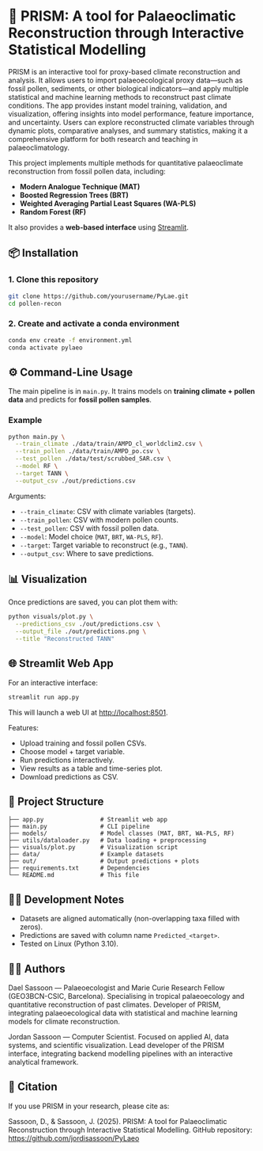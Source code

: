 # 🌿 PRISM: A tool for Palaeoclimatic Reconstruction through Interactive Statistical Modelling 

PRISM is an interactive tool for proxy-based climate reconstruction and analysis. It allows users to import palaeoecological proxy data—such as fossil pollen, sediments, or other biological indicators—and apply multiple statistical and machine learning methods to reconstruct past climate conditions. The app provides instant model training, validation, and visualization, offering insights into model performance, feature importance, and uncertainty. Users can explore reconstructed climate variables through dynamic plots, comparative analyses, and summary statistics, making it a comprehensive platform for both research and teaching in palaeoclimatology.

This project implements multiple methods for quantitative palaeoclimate reconstruction from fossil pollen data, including:

* **Modern Analogue Technique (MAT)**
* **Boosted Regression Trees (BRT)**
* **Weighted Averaging Partial Least Squares (WA-PLS)**
* **Random Forest (RF)**

It also provides a **web-based interface** using [Streamlit](https://streamlit.io).

## 📦 Installation

### 1. Clone this repository

```bash
git clone https://github.com/yourusername/PyLae.git
cd pollen-recon
```

### 2. Create and activate a conda environment

```bash
conda env create -f environment.yml
conda activate pylaeo
```

## ⚙️ Command-Line Usage

The main pipeline is in `main.py`.
It trains models on **training climate + pollen data** and predicts for **fossil pollen samples**.

### Example

```bash
python main.py \
  --train_climate ./data/train/AMPD_cl_worldclim2.csv \
  --train_pollen ./data/train/AMPD_po.csv \
  --test_pollen ./data/test/scrubbed_SAR.csv \
  --model RF \
  --target TANN \
  --output_csv ./out/predictions.csv
```

Arguments:

* `--train_climate`: CSV with climate variables (targets).
* `--train_pollen`: CSV with modern pollen counts.
* `--test_pollen`: CSV with fossil pollen data.
* `--model`: Model choice (`MAT`, `BRT`, `WA-PLS`, `RF`).
* `--target`: Target variable to reconstruct (e.g., `TANN`).
* `--output_csv`: Where to save predictions.

## 📊 Visualization

Once predictions are saved, you can plot them with:

```bash
python visuals/plot.py \
  --predictions_csv ./out/predictions.csv \
  --output_file ./out/predictions.png \
  --title "Reconstructed TANN"
```

## 🌐 Streamlit Web App

For an interactive interface:

```bash
streamlit run app.py
```

This will launch a web UI at [http://localhost:8501](http://localhost:8501).

Features:

* Upload training and fossil pollen CSVs.
* Choose model + target variable.
* Run predictions interactively.
* View results as a table and time-series plot.
* Download predictions as CSV.

## 📂 Project Structure

```
├── app.py                # Streamlit web app
├── main.py               # CLI pipeline
├── models/               # Model classes (MAT, BRT, WA-PLS, RF)
├── utils/dataloader.py   # Data loading + preprocessing
├── visuals/plot.py       # Visualization script
├── data/                 # Example datasets
├── out/                  # Output predictions + plots
├── requirements.txt      # Dependencies
└── README.md             # This file
```

## 🧑‍💻 Development Notes

* Datasets are aligned automatically (non-overlapping taxa filled with zeros).
* Predictions are saved with column name `Predicted_<target>`.
* Tested on Linux (Python 3.10).

## 👩‍🔬 Authors

Dael Sassoon
 — Palaeoecologist and Marie Curie Research Fellow (GEO3BCN-CSIC, Barcelona).
Specialising in tropical palaeoecology and quantitative reconstruction of past climates. Developer of PRISM, integrating palaeoecological data with statistical and machine learning models for climate reconstruction.

Jordan Sassoon
 — Computer Scientist. 
Focused on applied AI, data systems, and scientific visualization. Lead developer of the PRISM interface, integrating backend modelling pipelines with an interactive analytical framework.

## 🧠 Citation

If you use PRISM in your research, please cite as:

Sassoon, D., & Sassoon, J. (2025). PRISM: A tool for Palaeoclimatic Reconstruction through Interactive Statistical Modelling. GitHub repository: https://github.com/jordisassoon/PyLaeo
